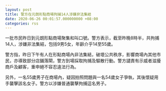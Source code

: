```yaml
---
layout: post
title: 警方在元朗形點商場拘捕14人涉嫌非法集結
date: 2020-06-26 00:01:57.000000000 +08:00
categories: rss
---
```


一批市民昨日到元朗形點商場聚集和叫口號。警方表示，截至昨晚8時半，共拘捕14人，涉嫌非法集結，包括9男5女，年齡介乎14至55歲。

警方指，昨日下午有人在形點商場內非法集結，破壞公共秩序，影響商場內其他市民，亦導致部分店鋪落閘，警方到場採取拘捕及驅散行動。警方譴責有示威者滋擾商戶及顧客，重申絕不容忍違法行為。

另外，一名55歲男子在商場內，疑因拍照問題與一名54歲女子爭執，其後懷疑用手襲擊該名女子。警方以涉嫌普通襲擊拘捕這名男子。
